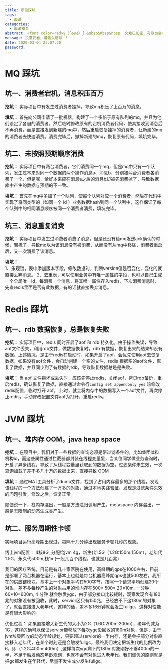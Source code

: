 ```yaml
---
title: 项目踩坑
tags:
  - 面试
categories:
  - 面试相关
abstract: <font color=red>ʅ（´◔౪◔）ʃ &nbsp&nbsp&nbsp  文章已加密，有缘自会相见 ！！！</font>
message: 执意要看，请输入暗号 ！
date: 2020-03-04 23:07:30
password:
---
```


# MQ 踩坑
## 坑一、消费者宕机，消息积压百万
**挖坑：** 实际项目中有发生过消费者挂掉，导致mq积压了上百万的消息。

**填坑：** 首先向公司申请了一批机器，构建了一个多倍于原有队列的mq，并且为他们设定了各自的消费者，然后临时修改原有的宕机消费者代码，使其接收到消息后不再消费，而是直接发到新建的mq中，然后重启恢复挂掉的消费者，让新建的mq的消费者去快速消费。消费完毕后，撤掉新建的mq，恢复原有代码，填坑完毕。

<!-- more -->

## 坑二、未按照预期顺序消费
**挖坑：** 实际项目中有两台消费者，它们消费同一个mq，但是mq中只有一个队列，发生过本来对同一个数据的两个操作消息a、消息b，分别被两台消费者各消费了一个，但是呢，恰好本来应在消息a之后的消息b却被先消费掉了，导致数据库中产生的数据与预期的不一致。

**填坑：** 首先在mq中多加了一个队列，使每个队列对应一个消费者，然后在代码中实现了将同类型的（如同一个 id ）业务数据hash到同一个队列中，这样保证了每个队列中的相同消息顺序被同一个消费者消费，填坑完毕。

## 坑三、消息重复消费
**挖坑：** 实际项目中发生过消费者消费了消息，但是还没有给mq发送ack确认的时候，宕机了，导致mq以为该消息没有被消费，从而没有从mq中移除，消费者重启后，又一次消费了该消息。

**填坑：**  
1、乐观锁，表中添加版本字段，修改数据时，判断version值是否变化，变化的就直接丢弃消息。
2、去重表，可以使用业务中有唯一属性的字段，也可以自己生成一个全局唯一id，每消费一个消息，将其唯一属性存入redis，下次消费消息时，先查redis里面是否有此数据，有的话就直接丢弃消息。

# Redis 踩坑
## 坑一、rdb 数据恢复，总是恢复失败
**挖坑：** 实际项目中，redis 同时开启了aof 和 rdb 持久化。由于操作失误，导致aof文件丢失，利用rdb文件，做数据恢复时，rdb 有数据，恢复出来的结果却没有数据。上述情况，是由于redis在启动时，如果开启了aof，会优先使用aof去恢复数据，如果没有aof文件，会自动创建一个空的文件，redis 根据空的aof文件，恢复了数据，并且同步到了有数据的rdb，导致恢复数据总是是失败。

**填坑：**  当 aof 文件损坏或丢失时，应该先停止redis，关闭aof，拷贝rdb备份，重启redis，确认恢复了数据，直接通过命令行`config set appendonly yes` 热修改redis配置，临时打开 aof， 此时，就会将内存中的数据写入一个aof文件，再次停止redis，手动修改配置文件aof为打开，重启redis。

# JVM 踩坑
## 坑一、堆内存 OOM，java heap space
**挖坑：** 在项目中，我们对于一些数据的查询必须是带过滤条件的，比如集团id和机构id，而这些属性通过拦截器都封装在线程变量里，当某位同学做业务查询时，开启了异步线程，导致了从线程变量里获取到的数据为空，过滤条件未生效，一次查询加载了差不多几十万的数据出来，直接导致 OOM

**填坑：**  通过MAT工具分析了dump文件，找到了占用内存最多的那个线程，发现该线程的一个方法创建了一万多的对象，通过本地实践验证，发现是过滤条件失效的问题引发，修改之后，恢复正常。

顺便说一下，栈内存溢出，一般是方法递归调用产生，metaspace 内存溢出，一般是无限制的动态生成类产生。

## 坑二、服务周期性卡顿
实际项目运行高峰期出现过，每隔十几分钟出现服务卡顿几秒的现象。

线上jvm配置：
4核8G,  分配给jvm 4g，新生代1.5G（1.2G:150m:150m），老年代1.5G，永久代500m,栈1m(一般几百个线程，也就是几百兆)

我们的医疗系统，目前是有几十家医院在使用，高峰期的qps在1000左右，目前是部署了两台机器在运行，基本上也就是每台机器高峰期qps也就500左右，我所在的供应链模块，基本上一个对象平均在500字节，按照一个请求平均创建20个对象，差不多每秒产生的对象占用的堆内存在500* 500* 20=10m, 一分钟 60*10=600m, 4 分钟 就会触发ygc，由于部分接口比较耗时，观察发现会有180兆的对象没有被回收，此时，servior区只有150兆，已经放不下这180m的对象了，就会直接进入老年代，这样的话，差不多16分钟就会发生fullgc，这样对性能是有很大影响的。

优化过程：
如果直接增大新生代的大小为2G（1.6G:200m:200m），老年代减为1G，这样的确可以保证servior能够放下每次ygc没回收的180m对象，但是，由于jvm垃圾回收的动态年龄规划，只要超过servior的一半内存，还是会把部分对象直接移入老年代，在某个时刻还是会触发fullgc，最终我们决定把新生代的比例改为6，即（1.2G:400m:400m）,这样每次ygc剩下的180m对象刚好不够400m的一半，不足于触发动态年龄规划，也就不会有对象进入老年代。我们调优的原则就是把gc都发生在年轻代，尽量不发生或少发生fullgc。

